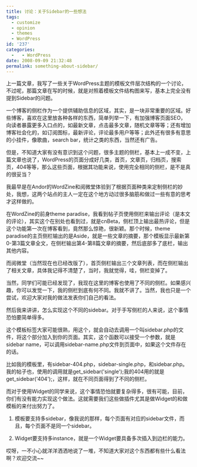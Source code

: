 ```yaml
---
title: 讨论：关于Sidebar的一些想法
tags:
  - customize
  - opinion
  - themes
  - WordPress
id: '237'
categories:
  -   - WordPress
date: 2008-09-09 21:32:48
permalink: something-about-sidebar/
---
```


上一篇文章，我写了一些关于WordPress主题的模板文件层次结构的一个讨论，不过呢，那篇文章在写的时候，就是对照着模板文件结构图来写，基本上完全没有提到Sidebar的问题。

一个博客的侧栏作为一个提供辅助信息的区域，其实，是一块非常重要的区域。好些博客，喜欢在这里放各种各样的东西，简单列举一下，有加强博客页面SEO，向读者暴露更多入口点的，如最新文章，点击最多文章，随机文章等等；还有增加博客社会化的，如订阅图标，最新评论，评论最多用户等等；此外还有很多有意思的小挂件，像歌曲，search bar，统计之类的东西，当然还有广告。
<!-- more -->
但是，不知道大家有没有意识到这个问题，很多主题的侧栏，基本上一成不变，上篇文章也说了，WordPress的页面分成好几类，首页，文章页，归档页，搜索页，404等等，那么这些页面，根据其功能来说，使用完全相同的侧栏，是不是真的很妥当？

我最早是在Andor的WordZine和阅微堂体验到了根据页面种类来定制侧栏的妙处，我想，这两个站点的主人一定在这个地方动过很多脑筋和做过一些有意的思考才这样做的。

在WordZine的前身theme paradise，我看到帖子页使用侧栏来输出评论（是本文的评论），其实这个在别处也看到过，就是cnBeta，侧栏顶上输出最热评论，但是这个功能第一次在博客看到，竟然那么惊艳，很新颖。那个时候，theme paradise的主页侧栏输出的是Aside，就是一些文章的摘要，那个模板显示最新第0-第3篇文章全文，在侧栏输出第4-第8篇文章的摘要，然后底部多了底栏，输出其他内容。

而阅微堂（当然现在也已经改版了），首页侧栏输出三个文章列表，而在侧栏输出了相关文章，具体我记得不清楚了，当时，我就觉得，哇，侧栏变掉了。

当然，同学们可能已经发现了，我现在这里的博客也使用了不同的侧栏。如果感兴趣，你可以发觉一下，我的侧栏到底有何不同。我就不讲了。当然，我也只是一个尝试，欢迎大家对我的做法发表你们自己的看法。

然后我来讲讲，怎么实现这个不同的sidebar。对于手写侧栏的人来说，这个事情恐怕要简单得多。

这个模板标签大家可能很熟，用这个，就会自动去调用一个叫sidebar.php的文件，将这个部分加入到你的页面。其实，这个函数可以接受一个参数，就是sidebar name，可以调用sidebar-name.php文件到页面中，如果这个文件存在的话。

比如我的模板里，有sidebar-404.php，sidebar-single.php，和sidebar.php。我的帖子也，使用的调用就是get_sidebar('single');我的404用的就是get_sidebar('404');，这样，就在不同页面得到了不同的侧栏。

而对于使用Widget的同学来说，这个事情恐怕就要复杂得多，很有可能，目前，你们有没有能力实现这个做法。这就需要我们这些做插件尤其是做Widget的和做模板的来付出努力了。

1. 模板要支持多sidebar，像我说的那样，每个页面有对应的sidebar文件，而且，每个页面不是同一个sidebar。

2. Widget要支持多instance，就是一个Widget要具备多次插入到边栏的能力。

哎呀，一不小心就洋洋洒洒地说了一堆，不知道大家对这个东西都有些什么看法啊？欢迎交流~~